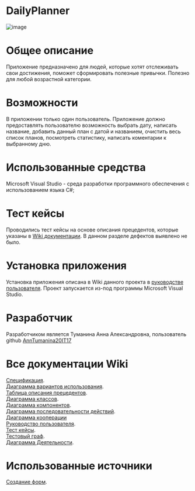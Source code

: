 # **DailyPlanner**  
![image](https://github.com/AnnTumanina/DailyPlanner/assets/98600734/fdaf7bd1-f0ce-4b53-b7c5-441d4e3c1ee2)
# **Общее описание**  
Приложение предназначено для людей, которые хотят отслеживать свои достижения, поможет сформировать полезные привычки. Полезно для любой возрастной категории.  
# **Возможности**  
В приложении только один пользователь. Приложение должно предоставлять пользователю возможность выбрать дату, написать название, добавить данный план с датой и названием, очистить весь список планов, посмотреть статистику, написать коментарии к выбранному дню.  
# **Использованные средства**  
Microsoft Visual Studio - среда разработки программного обеспечения с использованием языка C#;  
# **Тест кейсы**    
Проводились тест кейсы на основе описания прецедентов, которые указаны в [Wiki документации](https://github.com/AnnTumanina/DailyPlanner/wiki/%231-%D0%A2%D0%B5%D1%85%D0%BD%D0%B8%D1%87%D0%B5%D1%81%D0%BA%D0%BE%D0%B5-%D0%B7%D0%B0%D0%B4%D0%B0%D0%BD%D0%B8%D0%B5). В данном разделе дефектов выявлено не было.  
# **Установка приложения**  
Установка приложения описана в Wiki данного проекта в [руководстве пользователя](https://github.com/AnnTumanina/DailyPlanner/wiki/%239%D0%B1(11)-%D0%A0%D1%83%D0%BA%D0%BE%D0%B2%D0%BE%D0%B4%D1%81%D1%82%D0%B2%D0%BE-%D0%BF%D0%BE%D0%BB%D1%8C%D0%B7%D0%BE%D0%B2%D0%B0%D1%82%D0%B5%D0%BB%D1%8F). Проект запускается из-под программы Microsoft Visual Studio.
# **Разработчик**  
Разработчиком является Туманина Анна Александровна, пользователь github [AnnTumanina20IT17](https://github.com/AnnTumanina)
# **Все документации Wiki**  
[Спецификация](https://github.com/AnnTumanina/DailyPlanner/wiki/%232-%D0%A1%D0%BF%D0%B5%D1%86%D0%B8%D1%84%D0%B8%D0%BA%D0%B0%D1%86%D0%B8%D1%8F).  
[Диаграмма вариантов использования](https://github.com/AnnTumanina/DailyPlanner/wiki/%234-%D0%94%D0%B8%D0%B0%D0%B3%D1%80%D0%B0%D0%BC%D0%BC%D0%B0-%D0%92%D0%B0%D1%80%D0%B8%D0%B0%D0%BD%D1%82%D0%BE%D0%B2-%D0%98c%D0%BF%D0%BE%D0%BB%D1%8C%D0%B7%D0%BE%D0%B2%D0%B0%D0%BD%D0%B8%D1%8F).  
[Таблица описания прецедентов](https://github.com/AnnTumanina/DailyPlanner/wiki/%233-%D0%A2%D0%B0%D0%B1%D0%BB%D0%B8%D1%86%D1%8B-%D0%BE%D0%BF%D0%B8%D1%81%D0%B0%D0%BD%D0%B8%D1%8F-%D0%BF%D1%80%D0%B5%D1%86%D0%B5%D0%BD%D0%B4%D0%B5%D0%BD%D1%82%D0%BE%D0%B2).  
[Диаграмма классов](https://github.com/AnnTumanina/DailyPlanner/wiki/%235-%D0%94%D0%B8%D0%B0%D0%B3%D1%80%D0%B0%D0%BC%D0%BC%D0%B0-%D0%9A%D0%BB%D0%B0%D1%81%D1%81%D0%BE%D0%B2).  
[Диаграмма компонентов](https://github.com/AnnTumanina/DailyPlanner/wiki/%236-%D0%94%D0%B8%D0%B0%D0%B3%D1%80%D0%B0%D0%BC%D0%BC%D0%B0-%D0%9A%D0%BE%D0%BC%D0%BF%D0%BE%D0%BD%D0%B5%D0%BD%D1%82%D0%BE%D0%B2).  
[Диаграмма последовательности действий](https://github.com/AnnTumanina/DailyPlanner/wiki/%237-%D0%94%D0%B8%D0%B0%D0%B3%D1%80%D0%B0%D0%BC%D0%BC%D0%B0-%D0%9F%D0%BE%D1%81%D0%BB%D0%B5%D0%B4%D0%BE%D0%B2%D0%B0%D1%82%D0%B5%D0%BB%D1%8C%D0%BD%D0%BE%D1%81%D1%82%D0%B8-%D0%94%D0%B5%D0%B9%D1%81%D1%82%D0%B2%D0%B8%D0%B9).  
[Диаграмма кооперации](https://github.com/AnnTumanina/DailyPlanner/wiki/%238-%D0%94%D0%B8%D0%B0%D0%B3%D1%80%D0%B0%D0%BC%D0%BC%D0%B0-%D0%BA%D0%BE%D0%BE%D0%BF%D0%B5%D1%80%D0%B0%D1%86%D0%B8%D0%B8)  
[Руководство пользователя](https://github.com/AnnTumanina/DailyPlanner/wiki/%239%D0%B1(11)-%D0%A0%D1%83%D0%BA%D0%BE%D0%B2%D0%BE%D0%B4%D1%81%D1%82%D0%B2%D0%BE-%D0%BF%D0%BE%D0%BB%D1%8C%D0%B7%D0%BE%D0%B2%D0%B0%D1%82%D0%B5%D0%BB%D1%8F).  
[Тест кейсы](https://github.com/AnnTumanina/DailyPlanner/wiki/%239%D0%B0(10)-%D0%A2%D0%B5%D1%81%D1%82-%D0%BA%D0%B5%D0%B9%D1%81%D1%8B).  
[Тестовый граф](https://github.com/AnnTumanina/DailyPlanner/wiki/%239-%D0%A2%D0%B5%D1%81%D1%82%D0%BE%D0%B2%D1%8B%D0%B5-%D0%B3%D1%80%D0%B0%D1%84%D1%8B).  
[Диаграмма Деятельности](https://github.com/AnnTumanina/DailyPlanner/wiki/%239%D0%B3(13)-%D0%94%D0%B8%D0%B0%D0%B3%D1%80%D0%B0%D0%BC%D0%BC%D0%B0-%D0%94%D0%B5%D1%8F%D1%82%D0%B5%D0%BB%D1%8C%D0%BD%D0%BE%D1%81%D1%82%D0%B8).  
# **Использованные источники**  
[Создание форм](https://learn.microsoft.com/ru-ru/visualstudio/ide/create-csharp-winform-visual-studio?sa=X&ved=2ahUKEwjWg5vbyrroAhVXAJ0JHckQBzYQ9QF6BAgEEAI&view=vs-2022).

